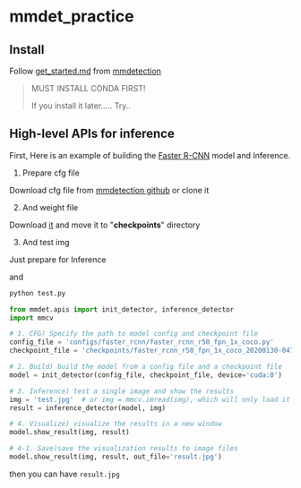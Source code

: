 # mmdet_practice



## Install

Follow [get_started.md](https://github.com/open-mmlab/mmdetection/blob/master/docs/en/get_started.md) from [mmdetection](https://github.com/open-mmlab/mmdetection)



> MUST INSTALL CONDA FIRST!
>
> If you install it later..... Try..



## High-level APIs for inference



First, Here is an example of building the [Faster R-CNN](https://github.com/open-mmlab/mmdetection/tree/master/configs/faster_rcnn) model and Inference.



1. Prepare cfg file



Download cfg file from [mmdetection github](https://github.com/open-mmlab/mmdetection) or clone it



2. And weight file



Download [it](https://download.openmmlab.com/mmdetection/v2.0/faster_rcnn/faster_rcnn_r50_fpn_1x_coco/faster_rcnn_r50_fpn_1x_coco_20200130-047c8118.pth) and move it to "**checkpoints**" directory



3. And test img



Just prepare for Inference



and



```bash
python test.py
```



```python
from mmdet.apis import init_detector, inference_detector
import mmcv

# 1. CFG) Specify the path to model config and checkpoint file
config_file = 'configs/faster_rcnn/faster_rcnn_r50_fpn_1x_coco.py'
checkpoint_file = 'checkpoints/faster_rcnn_r50_fpn_1x_coco_20200130-047c8118.pth'

# 2. Build) build the model from a config file and a checkpoint file
model = init_detector(config_file, checkpoint_file, device='cuda:0')

# 3. Inference) test a single image and show the results
img = 'test.jpg'  # or img = mmcv.imread(img), which will only load it once
result = inference_detector(model, img)

# 4. Visualize) visualize the results in a new window
model.show_result(img, result)

# 4-1. Save)save the visualization results to image files
model.show_result(img, result, out_file='result.jpg')
```



then you can have `result.jpg`



